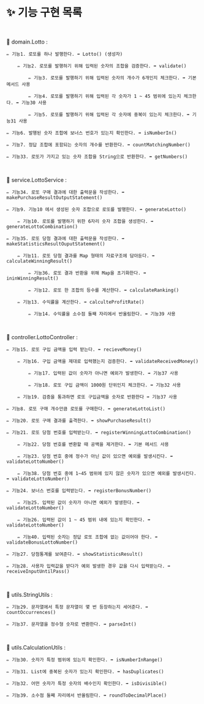 # ✨ 기능 구현  목록

<br>

📕 domain.Lotto :

    ✏️ 기능1. 로또를 하나 발행한다. ➡ Lotto() (생성자)
    
        ✏️ 기능2. 로또를 발행하기 위해 입력된 숫자의 조합을 검증한다. ➡ validate()

            ✏️ 기능3. 로또를 발행하기 위해 입력된 숫자의 개수가 6개인지 체크한다. ➡ 기본 메서드 사용
    
            ✏️ 기능4. 로또를 발행하기 위해 입력된 각 숫자가 1 ~ 45 범위에 있는지 체크한다. ➡ 기능30 사용
            
            ✏️ 기능5. 로또를 발행하기 위해 입력된 각 숫자에 중복이 있는지 체크한다. ➡ 기능31 사용

    ✏️ 기능6. 발행된 숫자 조합에 보너스 번호가 있는지 확인한다. ➡ isNumberIn()

    ✏️ 기능7. 정답 조합에 포함되는 숫자의 개수를 반환한다. ➡ countMatchingNumber()

    ✏️ 기능33. 로또가 가지고 있는 숫자 조합을 String으로 반환한다. ➡ getNumbers()

<br>

📕 service.LottoService :

    ✏️ 기능34. 로또 구매 결과에 대한 출력문을 작성한다. ➡ makePurchaseResultOutputStatement()

    ✏️ 기능9. 기능10 에서 생성된 숫자 조합으로 로또를 발행한다. ➡ generateLotto() 
            
        ✏️ 기능10. 로또를 발행하기 위한 6자리 숫자 조합을 생성한다. ➡ generateLottoCombination()

    ✏️ 기능35. 로또 당첨 결과에 대한 출력문을 작성한다. ➡ makeStatisticsResultOuputStatement()

        ✏️ 기능11. 로또 당첨 결과를 Map 형태의 자료구조에 담아둔다. ➡ calculateWinningResult() 

            ✏️ 기능36. 로또 결과 반환을 위해 Map을 초기화한다. ➡ ininWinningResult()
    
            ✏️ 기능12. 로또 한 조합의 등수를 계산한다. ➡ calculateRanking()

        ✏️ 기능13. 수익률을 계산한다. ➡ calculteProfitRate()

            ✏️ 기능14. 수익률을 소수점 둘째 자리에서 반올림한다. ➡ 기능39 사용

<br>

📕 controller.LottoController :

    ✏️ 기능15. 로또 구입 금액을 입력 받는다. ➡ recieveMoney() 

        ✏️ 기능16. 구입 금액을 제대로 입력했는지 검증한다. ➡ validateReceivedMoney() 

            ✏️ 기능17. 입력된 값이 숫자가 아니면 예외가 발생한다. ➡ 기능37 사용
    
            ✏️ 기능18. 로또 구입 금액이 1000원 단위인지 체크한다. ➡ 기능32 사용
        
        ✏️ 기능19. 검증을 통과하면 로또 구입금액을 숫자로 반환한다 ➡ 기능37 사용

    ✏️ 기능8. 로또 구매 개수만큼 로또를 구매한다. ➡ generateLottoList() 

    ✏️ 기능20. 로또 구매 결과를 출격한다. ➡ showPurchaseResult()  

    ✏️ 기능21. 로또 당첨 번호를 입력받는다. ➡ registerWinningLottoCombination() 

        ✏️ 기능22. 당첨 번호를 변환할 때 공백을 제거한다. ➡ 기본 메서드 사용

        ✏️ 기능23. 당첨 번호 중에 정수가 아닌 값이 있으면 예외를 발생시킨다. ➡ validateLottoNumber()

        ✏️ 기능38. 당첨 번호 중에 1~45 범위에 있지 않은 숫자가 있으면 예외를 발생시킨다. ➡ validateLottoNumber()

    ✏️ 기능24. 보너스 번호를 입력받는다. ➡ registerBonusNumber()

        ✏️ 기능25. 입력된 값이 숫자가 아니면 예외가 발생한다. ➡ validateLottoNumber()

        ✏️ 기능26. 입력된 값이 1 ~ 45 범위 내에 있는지 확인한다. ➡ validateLottoNumber()

        ✏️ 기능40. 입력된 숫자는 정답 로또 조합에 없는 값이어야 한다. ➡ validateBonusLottoNumber()

    ✏️ 기능27. 당첨통계를 보여준다. ➡ showStatisticsResult()

    ✏️ 기능28. 사용자 입력값을 받다가 예외 발생한 경우 값을 다시 입력받는다. ➡ receiveInputUntilPass()

<br>

📕 utils.StringUtils :

    ✏️ 기능29. 문자열에서 특정 문자열이 몇 번 등장하는지 세어준다. ➡ countOccurrences() 

    ✏️ 기능37. 문자열을 정수형 숫자로 변환한다. ➡ parseInt() 

<br>

📕 utils.CalculationUtils :

    ✏️ 기능30. 숫자가 특정 범위에 있는지 확인한다. ➡ isNumberInRange()

    ✏️ 기능31. List에 중복된 숫자가 있는지 확인한다. ➡ hasDuplicates() 
    
    ✏️ 기능32. 어떤 숫자가 특정 숫자의 배수인지 확인한다. ➡ isDivisible()

    ✏️ 기능39. 소수점 둘째 자리에서 반올림한다. ➡ roundToDecimalPlace()